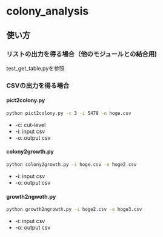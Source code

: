 # colony_analysis

## 使い方

### リストの出力を得る場合（他のモジュールとの結合用)  
  test_get_table.pyを参照

### CSVの出力を得る場合
#### pict2colony.py
  ```sh
  python pict2colony.py -c 3 -i 5478 -o hoge.csv
  ```
- -c: cut-level
- -i: input csv
- -o: output csv

#### colony2growth.py
  ```sh
  python colony2growth.py -i hoge.csv -o hoge2.csv
  ```
- -i: input csv
- -o: output csv

#### growth2ngwoth.py
  ```sh
  python growth2ngrowth.py -i hoge2.csv -o hoge3.csv
  ```
- -i: input csv
- -o: output csv
